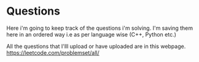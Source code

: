 # Questions
Here i'm going to keep track of the questions i'm solving. I'm saving them here in an ordered way i.e as per language wise (C++, Python etc.)

All the questions that I'lll upload or have uploaded are in this webpage.
https://leetcode.com/problemset/all/ 
